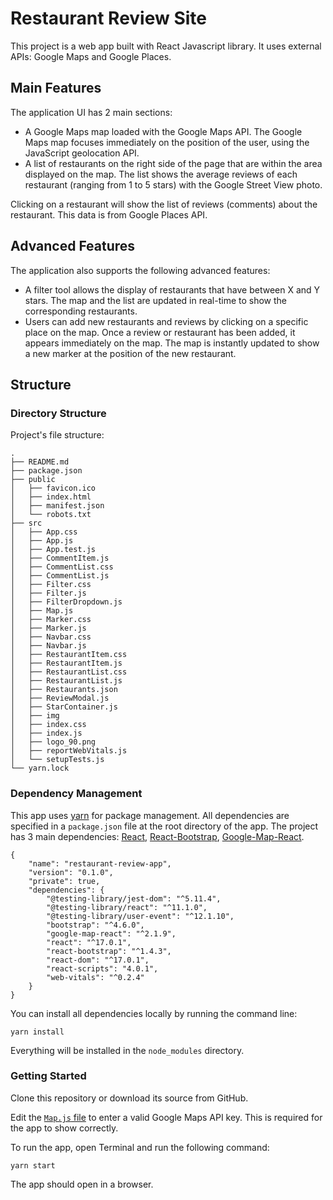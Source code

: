 # Restaurant Review Site

This project is a web app built with React Javascript library. It uses external APIs: Google Maps and Google Places.

## Main Features

The application UI has 2 main sections:
- A Google Maps map loaded with the Google Maps API. The Google Maps map focuses immediately on the position of the user, using the JavaScript geolocation API.
- A list of restaurants on the right side of the page that are within the area displayed on the map. The list shows the average reviews of each restaurant (ranging from 1 to 5 stars) with the Google Street View photo.

Clicking on a restaurant will show the list of reviews (comments) about the restaurant. This data is from Google Places API.

## Advanced Features

The application also supports the following advanced features:
- A filter tool allows the display of restaurants that have between X and Y stars. The map and the list are updated in real-time to show the corresponding restaurants.
- Users can add new restaurants and reviews by clicking on a specific place on the map. Once a review or restaurant has been added, it appears immediately on the map. The map is instantly updated to show a new marker at the position of the new restaurant.

## Structure

### Directory Structure

Project's file structure:

```
.
├── README.md
├── package.json
├── public
│   ├── favicon.ico
│   ├── index.html
│   ├── manifest.json
│   └── robots.txt
├── src
│   ├── App.css
│   ├── App.js
│   ├── App.test.js
│   ├── CommentItem.js
│   ├── CommentList.css
│   ├── CommentList.js
│   ├── Filter.css
│   ├── Filter.js
│   ├── FilterDropdown.js
│   ├── Map.js
│   ├── Marker.css
│   ├── Marker.js
│   ├── Navbar.css
│   ├── Navbar.js
│   ├── RestaurantItem.css
│   ├── RestaurantItem.js
│   ├── RestaurantList.css
│   ├── RestaurantList.js
│   ├── Restaurants.json
│   ├── ReviewModal.js
│   ├── StarContainer.js
│   ├── img
│   ├── index.css
│   ├── index.js
│   ├── logo_90.png
│   ├── reportWebVitals.js
│   └── setupTests.js
└── yarn.lock

```

### Dependency Management

This app uses [yarn](https://yarnpkg.com/) for package management. All dependencies are specified in a `package.json` file at the root directory of the app. The project has 3 main dependencies: [React](https://yarnpkg.com/package/react), [React-Bootstrap](https://yarnpkg.com/package/react-bootstrap), [Google-Map-React](https://yarnpkg.com/package/google-map-react).

```
{
    "name": "restaurant-review-app",
    "version": "0.1.0",
    "private": true,
    "dependencies": {
        "@testing-library/jest-dom": "^5.11.4",
        "@testing-library/react": "^11.1.0",
        "@testing-library/user-event": "^12.1.10",
        "bootstrap": "^4.6.0",
        "google-map-react": "^2.1.9",
        "react": "^17.0.1",
        "react-bootstrap": "^1.4.3",
        "react-dom": "^17.0.1",
        "react-scripts": "4.0.1",
        "web-vitals": "^0.2.4"
    }
}
```

You can install all dependencies locally by running the command line:

```
yarn install
```

Everything will be installed in the `node_modules` directory.

### Getting Started

Clone this repository or download its source from GitHub.

Edit the [`Map.js` file](https://github.com/tammywebdev/OpenClassrooms/blob/57dcd677b15a804ceccd0eb6fc9787ad19bbaac7/projects/restaurant-review-app/src/Map.js#L45) to enter a valid Google Maps API key. This is required for the app to show correctly.

To run the app, open Terminal and run the following command:

```
yarn start
```

The app should open in a browser.
